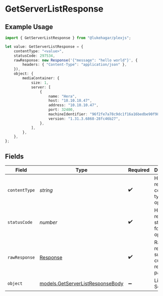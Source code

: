 # GetServerListResponse

## Example Usage

```typescript
import { GetServerListResponse } from "@lukehagar/plexjs";

let value: GetServerListResponse = {
    contentType: "<value>",
    statusCode: 297534,
    rawResponse: new Response('{"message": "hello world"}', {
        headers: { "Content-Type": "application/json" },
    }),
    object: {
        mediaContainer: {
            size: 1,
            server: [
                {
                    name: "Hera",
                    host: "10.10.10.47",
                    address: "10.10.10.47",
                    port: 32400,
                    machineIdentifier: "96f2fe7a78c9dc1f16a16bedbe90f98149be16b4",
                    version: "1.31.3.6868-28fc46b27",
                },
            ],
        },
    },
};
```

## Fields

| Field                                                                      | Type                                                                       | Required                                                                   | Description                                                                |
| -------------------------------------------------------------------------- | -------------------------------------------------------------------------- | -------------------------------------------------------------------------- | -------------------------------------------------------------------------- |
| `contentType`                                                              | *string*                                                                   | :heavy_check_mark:                                                         | HTTP response content type for this operation                              |
| `statusCode`                                                               | *number*                                                                   | :heavy_check_mark:                                                         | HTTP response status code for this operation                               |
| `rawResponse`                                                              | [Response](https://developer.mozilla.org/en-US/docs/Web/API/Response)      | :heavy_check_mark:                                                         | Raw HTTP response; suitable for custom response parsing                    |
| `object`                                                                   | [models.GetServerListResponseBody](../models/getserverlistresponsebody.md) | :heavy_minus_sign:                                                         | List of Servers                                                            |